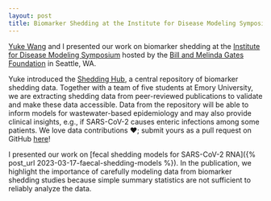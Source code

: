 ```yaml
---
layout: post
title: Biomarker Shedding at the Institute for Disease Modeling Symposium
---
```


[Yuke Wang](https://ywan446.github.io) and I presented our work on biomarker shedding at the [Institute for Disease Modeling Symposium](https://www.idmod.org/symposium/current-symposium/) hosted by the [Bill and Melinda Gates Foundation](https://www.gatesfoundation.org) in Seattle, WA.

Yuke introduced the [Shedding Hub](https://shedding-hub.github.io), a central repository of biomarker shedding data. Together with a team of five students at Emory University, we are extracting shedding data from peer-reviewed publications to validate and make these data accessible. Data from the repository will be able to inform models for wastewater-based epidemiology and may also provide clinical insights, e.g., if SARS-CoV-2 causes enteric infections among some patients. We love data contributions ❤️; submit yours as a pull request on GitHub [here](https://github.com/shedding-hub/shedding-hub)!

I presented our work on [fecal shedding models for SARS-CoV-2 RNA]({% post_url 2023-03-17-faecal-shedding-models %}). In the publication, we highlight the importance of carefully modeling data from biomarker shedding studies because simple summary statistics are not sufficient to reliably analyze the data.
